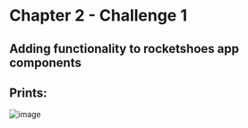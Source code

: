 # Chapter 2 - Challenge 1

## Adding functionality to rocketshoes app components

## Prints: 
![image]()